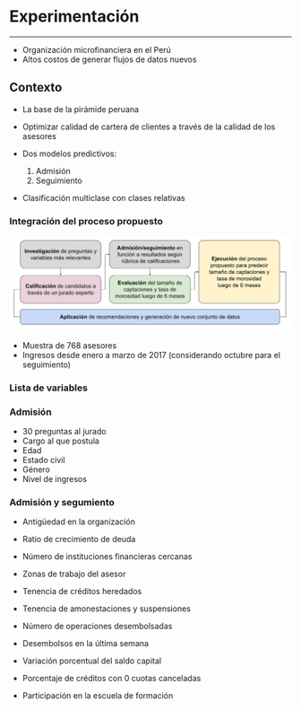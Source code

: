 # Experimentación
***



- Organización microfinanciera en el Perú
- Altos costos de generar flujos de datos nuevos



## Contexto
- La base de la pirámide peruana
- Optimizar calidad de cartera de clientes a través de la calidad de los asesores



- Dos modelos predictivos:
  1. Admisión
  2. Seguimiento
- Clasificación multiclase con clases relativas



### Integración del proceso propuesto



![](img/fc-process.svg)



- Muestra de 768 asesores
- Ingresos desde enero a marzo de 2017 (considerando octubre para el seguimiento)



### Lista de variables


### Admisión
- 30 preguntas al jurado
- Cargo al que postula
- Edad
- Estado civil
- Género
- Nivel de ingresos



### Admisión y segumiento
- Antigüedad en la organización
- Ratio de crecimiento de deuda
- Número de instituciones financieras cercanas
- Zonas de trabajo del asesor
- Tenencia de créditos heredados
- Tenencia de amonestaciones y suspensiones



- Número de operaciones desembolsadas
- Desembolsos en la última semana
- Variación porcentual del saldo capital
- Porcentaje de créditos con 0 cuotas canceladas
- Participación en la escuela de formación
